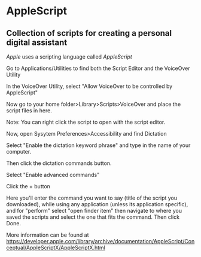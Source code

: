 # AppleScript

## Collection of scripts for creating a personal digital assistant 

*Apple* uses a scripting language called *AppleScript*

Go to Applications/Utilities to find both the Script Editor and the VoiceOver Utility

In the VoiceOver Utility, select "Allow VoiceOver to be controlled by AppleScript"

Now go to your home folder>Library>Scripts>VoiceOver and place the script files in here.

Note: You can right click the script to open with the script editor.

Now, open Sysytem Preferences>Accessibility and find Dictation

Select "Enable the dictation keyword phrase" and type in the name of your computer.

Then click the dictation commands button.

Select "Enable advanced commands"

Click the + button

Here you'll enter the command you want to say (title of the script you downloaded), 
while using any application (unless its application specific), 
and for "perform" select "open finder item" then navigate to where you saved the scripts and select the one that fits the command.
Then click Done.

More information can be found at https://developer.apple.com/library/archive/documentation/AppleScript/Conceptual/AppleScriptX/AppleScriptX.html
